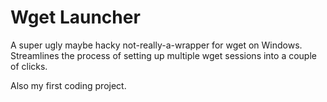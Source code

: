 # Wget Launcher
A super ugly maybe hacky not-really-a-wrapper for wget on Windows. Streamlines the process of setting up multiple wget sessions into a couple of clicks.

Also my first coding project.